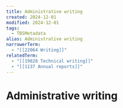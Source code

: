 ```yaml
---
title: Administrative writing
created: 2024-12-01
modified: 2024-12-01
tags:
  - TBSMetadata
alias: Administrative writing
narrowerTerm:
  - "[[22064 Writing]]"
relatedTerm:
  - "[[19828 Technical writing]]"
  - "[[1137 Annual reports]]"
---
```

# Administrative writing
